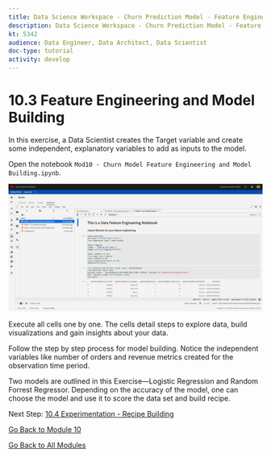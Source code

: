 ```yaml
---
title: Data Science Workspace - Churn Prediction Model - Feature Engineering and Model Building
description: Data Science Workspace - Churn Prediction Model - Feature Engineering and Model Building
kt: 5342
audience: Data Engineer, Data Architect, Data Scientist
doc-type: tutorial
activity: develop
---
```


# 10.3 Feature Engineering and Model Building

In this exercise, a Data Scientist creates the Target variable and create some independent, explanatory variables to add as inputs to the model.

Open the notebook `Mod10 - Churn Model Feature Engineering and Model Building.ipynb`.

![DSW](./images/dswchmfe.png)

Execute all cells one by one. The cells detail steps to explore data, build visualizations and gain insights about your data.

Follow the step by step process for model building. Notice the independent variables like number of orders and revenue metrics created for the observation time period.

Two models are outlined in this Exercise&mdash;Logistic Regression and Random Forrest Regressor. Depending on the accuracy of the model, one can choose the model and use it to score the data set and build recipe.

Next Step: [10.4 Experimentation - Recipe Building](./ex4.md)

[Go Back to Module 10](./data-science-workspace-churn-prediction-model.md)

[Go Back to All Modules](../../overview.md)
